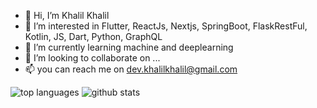 - 👋 Hi, I’m Khalil Khalil
- 👀 I’m interested in Flutter, ReactJs, Nextjs, SpringBoot, FlaskRestFul, Kotlin, JS, Dart, Python,  GraphQL
- 🌱 I’m currently learning machine and deeplearning
- 💞️ I’m looking to collaborate on ...
- 📫 you can reach me on dev.khalilkhalil@gmail.com



![top languages](https://github-readme-stats.vercel.app/api/top-langs/?username=Kassan424kh&hide_border=true)
![github stats](https://github-readme-stats.vercel.app/api?username=Kassan424kh&show_icons=true&hide_border=true)

<!---
Kassan424kh/Kassan424kh is a ✨ special ✨ repository because its `README.md` (this file) appears on your GitHub profile.
You can click the Preview link to take a look at your changes.
--->
